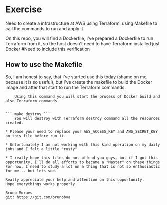 # Exercise 

Need to create a infrastructure at AWS using Terraform, using Makefile to call the commands to run and apply it.

On this repo, you will find a Dockerfile, I've prepared a Dockerfile to run Terraform from it, so the host doesn't need to have Terraform installed just Docker #Need to include this verification

## How to use the Makefile
So, I am honest to say, that I've started use this today (shame on me, because it is so useful), but I've create the makefile to build the Docker image and after that start to run the Terraform commands.

``` make apply 
    Using this command you will start the process of Docker build and also Terraform commands.


``` make destroy ```
    You will destroy with Terraform destroy command all the resources created.

* Please your need to replace your AWS_ACCESS_KEY and AWS_SECRET_KEY on this file before run it.

* Unfortunately I am not working with this kind operation on my daily jobs and I felt a little "rusty" 

* I really hope this files do not offend you guys, but if I got this opportunity, I'll do all efforts to became a "Master" on these things. For now, I need to study a lot on a thing that is not so enthusiastic for me... but lets see.

Really appreciate your help and attention on this opportunity.
Hope everythings works properly.

Bruno Moraes
git: https://git.com/brunobva